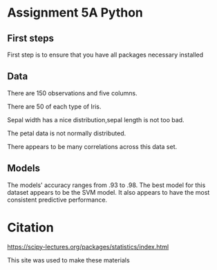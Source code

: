 # Assignment 5A Python

## First steps

First step is to ensure that you have all packages necessary installed

## Data

There are 150 observations and five columns.

There are 50 of each type of Iris. 

Sepal width has a nice distribution,sepal length is not too bad. 

The petal data is not normally distributed. 

There appears to be many correlations across this data set. 

## Models

The models' accuracy ranges from .93 to .98. The best model for this dataset appears to be the SVM model. It also appears to have the most consistent predictive performance. 


# Citation

https://scipy-lectures.org/packages/statistics/index.html

This site was used to make these materials






 
  

